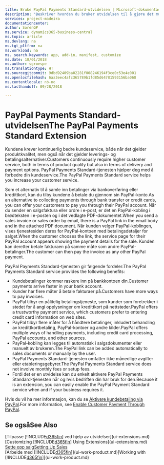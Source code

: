 ```yaml
---
title: Bruke PayPal Payments Standard-utvidelsen | Microsoft-dokumentasjon
description: "Beskriver hvordan du bruker utvidelsen til å gjøre det mulig for kunder å betale med PayPal."
services: project-madeira
documentationcenter: 
author: SorenGP
ms.service: dynamics365-business-central
ms.topic: article
ms.devlang: na
ms.tgt_pltfrm: na
ms.workload: na
ms. search.keywords: app, add-in, manifest, customize
ms.date: 10/01/2018
ms.author: sgroespe
ms.translationtype: HT
ms.sourcegitcommit: 9dbd92409ba02281f008246194f3ce0c53e4e001
ms.openlocfilehash: 6aa3eec4afc365789b1fd85d64781593156ba068
ms.contentlocale: nb-no
ms.lasthandoff: 09/28/2018

---
```

# <a name="the-paypal-payments-standard-extension"></a><span data-ttu-id="a2325-103">PayPal Payments Standard-utvidelsen</span><span class="sxs-lookup"><span data-stu-id="a2325-103">The PayPal Payments Standard Extension</span></span>
<span data-ttu-id="a2325-104">Kundene krever kontinuerlig bedre kundeservice, både når det gjelder produktkvalitet, men også når det gjelder leverings- og betalingsalternativer.</span><span class="sxs-lookup"><span data-stu-id="a2325-104">Customers continuously require higher customer service, both in terms of product quality but also in terms of delivery and payment options.</span></span> <span data-ttu-id="a2325-105">PayPal Payments Standard-tjenesten hjelper deg med å forbedre din kundeservice.</span><span class="sxs-lookup"><span data-stu-id="a2325-105">The PayPal Payments Standard service helps you increase your customer service.</span></span>

<span data-ttu-id="a2325-106">Som et alternativ til å samle inn betalinger via bankoverføring eller kredittkort, kan du tilby kundene å betale du gjennom sin PayPal-konto.</span><span class="sxs-lookup"><span data-stu-id="a2325-106">As an alternative to collecting payments through bank transfer or credit cards, you can offer your customers to pay you through their PayPal account.</span></span> <span data-ttu-id="a2325-107">Når du sender en salgsfaktura eller ordre i e-post, er det en PayPal-kobling i brødteksten i e-posten og i det vedlagte PDF-dokumentet.</span><span class="sxs-lookup"><span data-stu-id="a2325-107">When you send a sales invoice or sales order by email, there is a PayPal link in the email body and in the attached PDF document.</span></span> <span data-ttu-id="a2325-108">Når kunden velger PayPal-koblingen, vises tjenestesiden deres for PayPal-kontoen med betalingsdetaljer for salget.</span><span class="sxs-lookup"><span data-stu-id="a2325-108">When the customer chooses the link, the service page for their PayPal account appears showing the payment details for the sale.</span></span> <span data-ttu-id="a2325-109">Kunden kan deretter betale fakturaen på samme måte som andre PayPal-betalinger.</span><span class="sxs-lookup"><span data-stu-id="a2325-109">The customer can then pay the invoice as any other PayPal payment.</span></span>

<span data-ttu-id="a2325-110">PayPal Payments Standard-tjenesten gir følgende fordeler:</span><span class="sxs-lookup"><span data-stu-id="a2325-110">The PayPal Payments Standard service provides the following benefits:</span></span>

* <span data-ttu-id="a2325-111">Kundebetalinger kommer raskere inn på bankkontoen din.</span><span class="sxs-lookup"><span data-stu-id="a2325-111">Customer payments arrive faster in your bank account.</span></span>
* <span data-ttu-id="a2325-112">Kunder har flere måter å betale fakturaer på.</span><span class="sxs-lookup"><span data-stu-id="a2325-112">Customers have more ways to pay invoices.</span></span>
* <span data-ttu-id="a2325-113">PayPal tilbyr en pålitelig betalingstjeneste, som kunder som foretrekker i stedet for å angi opplysninger om kredittkort på nettsteder.</span><span class="sxs-lookup"><span data-stu-id="a2325-113">PayPal offers a trustworthy payment service, which customers prefer to entering credit card information on web sites.</span></span>
* <span data-ttu-id="a2325-114">PayPal tilbyr flere måter for å håndtere betalinger, inkludert behandling av kredittkortbetaling, PayPal-kontoer og andre kilder.</span><span class="sxs-lookup"><span data-stu-id="a2325-114">PayPal offers multiple ways of handling payments, including credit card processing, PayPal accounts, and other sources.</span></span>
* <span data-ttu-id="a2325-115">PayPal-kobling kan legges til automatisk i salgsdokumenter eller manuelt av brukeren.</span><span class="sxs-lookup"><span data-stu-id="a2325-115">The PayPal link can be added automatically to sales documents or manually by the user.</span></span>
* <span data-ttu-id="a2325-116">PayPal Payments Standard-tjenesten omfatter ikke månedlige avgifter eller etableringsgebyrer.</span><span class="sxs-lookup"><span data-stu-id="a2325-116">The PayPal Payments Standard service does not involve monthly fees or setup fees.</span></span>
* <span data-ttu-id="a2325-117">Fordi det er en utvidelse kan du enkelt aktivere PayPal Payments Standard-tjenesten når og hvis bedriften din har bruk for den.</span><span class="sxs-lookup"><span data-stu-id="a2325-117">Because it is an extension, you can easily enable the PayPal Payment Standard service when and if your business requires it.</span></span>  

<span data-ttu-id="a2325-118">Hvis du vil ha mer informasjon, kan du se [Aktivere kundebetaling via PayPal](sales-how-enable-payment-service-extensions.md).</span><span class="sxs-lookup"><span data-stu-id="a2325-118">For more information, see [Enable Customer Payment Through PayPal](sales-how-enable-payment-service-extensions.md).</span></span>

## <a name="see-also"></a><span data-ttu-id="a2325-119">Se også</span><span class="sxs-lookup"><span data-stu-id="a2325-119">See Also</span></span>
<span data-ttu-id="a2325-120">[Tilpasse [!INCLUDE[d365fin](includes/d365fin_md.md)] ved hjelp av utvidelser](ui-extensions.md)</span><span class="sxs-lookup"><span data-stu-id="a2325-120">[Customizing [!INCLUDE[d365fin](includes/d365fin_md.md)] Using Extensions](ui-extensions.md)</span></span>  
[<span data-ttu-id="a2325-121">Sette opp salg</span><span class="sxs-lookup"><span data-stu-id="a2325-121">Setting Up Sales</span></span>](sales-setup-sales.md)  
<span data-ttu-id="a2325-122">[Arbeide med [!INCLUDE[d365fin](includes/d365fin_md.md)]](ui-work-product.md)</span><span class="sxs-lookup"><span data-stu-id="a2325-122">[Working with [!INCLUDE[d365fin](includes/d365fin_md.md)]](ui-work-product.md)</span></span>

